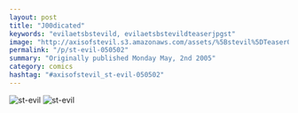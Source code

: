 ```yaml
---
layout: post
title: "J00dicated"
keywords: "evilaetsbstevild, evilaetsbstevildteaserjpgst"
image: "http://axisofstevil.s3.amazonaws.com/assets/%5Bstevil%5DTeaser050205.jpg"
permalink: "/p/st-evil-050502"
summary: "Originally published Monday May, 2nd 2005"
category: comics
hashtag: "#axisofstevil_st-evil-050502"
---
```


![st-evil](http://axisofstevil.s3.amazonaws.com/assets/%5Bstevil%5DTeaser050205.jpg)
![st-evil](http://axisofstevil.s3.amazonaws.com/assets/%5Bstevil%5D5-2-05.jpg)
